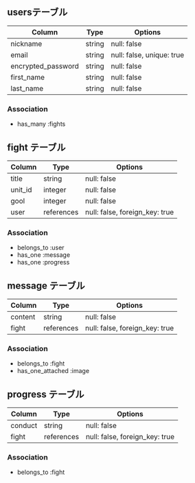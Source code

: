 ## usersテーブル

| Column              | Type   | Options                   |
| ------------------- | ------ | ------------------------- |
| nickname            | string | null: false               |
| email               | string | null: false, unique: true |
| encrypted_password  | string | null: false               |
| first_name          | string | null: false               |
| last_name           | string | null: false               |

### Association
- has_many :fights


## fight テーブル

| Column         | Type        | Options                        |
| -------------- | ----------- | -------------------------------|
| title          | string      | null: false                    |
| unit_id        | integer     | null: false                    |
| gool           | integer     | null: false                    |
| user           | references  | null: false, foreign_key: true |

### Association
- belongs_to :user
- has_one :message
- has_one :progress

## message テーブル

| Column         | Type        | Options                        |
| -------------- | ----------- | -------------------------------|
| content        | string      | null: false                    |
| fight          | references  | null: false, foreign_key: true |

### Association
- belongs_to :fight
- has_one_attached :image

## progress テーブル

| Column         | Type        | Options                        |
| -------------- | ----------- | -------------------------------|
| conduct        | string      | null: false                    |
| fight          | references  | null: false, foreign_key: true |

### Association
- belongs_to :fight